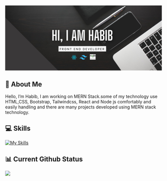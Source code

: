 ![The San Juan Mountains are beautiful!](https://raw.githubusercontent.com/HabibMia2121/HabibMia2121/main/assets/image/github-banner.jpg "San Juan Mountains")


**📝 About Me**
---
Hello, I’m Habib, I am working on MERN Stack.some of my technology use HTML,CSS, Bootstrap, Tailwindcss, React and Node js  comfortably and easily handling and there are many projects developed using MERN stack technology.

**💻 Skills**
---
[![My Skills](https://skillicons.dev/icons?i=,html,css,bootstrap,tailwindcss,js,react,nodejs,express,mongodb,vscode,git,github,figma)](https://skillicons.dev)

**📊 Current Github Status**
---
![](http://github-profile-summary-cards.vercel.app/api/cards/profile-details?username=HabibMia2121&theme=darcula)
